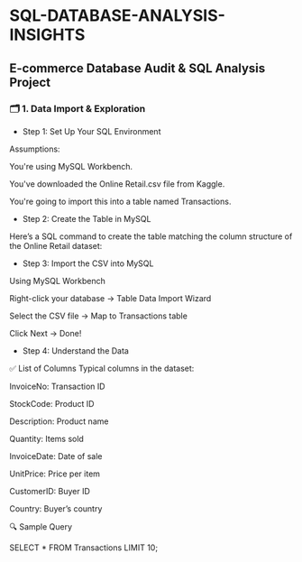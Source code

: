 # SQL-DATABASE-ANALYSIS-INSIGHTS

## E-commerce Database Audit & SQL Analysis Project

### 🗂 1. Data Import & Exploration

* Step 1: Set Up Your SQL Environment

Assumptions:

You're using MySQL Workbench.

You've downloaded the Online Retail.csv file from Kaggle.

You're going to import this into a table named Transactions.


* Step 2: Create the Table in MySQL

Here’s a SQL command to create the table matching the column structure of the Online Retail dataset:


* Step 3: Import the CSV into MySQL

Using MySQL Workbench

Right-click your database → Table Data Import Wizard

Select the CSV file → Map to Transactions table

Click Next → Done!


* Step 4: Understand the Data
  
✅ List of Columns
Typical columns in the dataset:

InvoiceNo: Transaction ID

StockCode: Product ID

Description: Product name

Quantity: Items sold

InvoiceDate: Date of sale

UnitPrice: Price per item

CustomerID: Buyer ID

Country: Buyer’s country

🔍 Sample Query


SELECT * FROM Transactions LIMIT 10;


